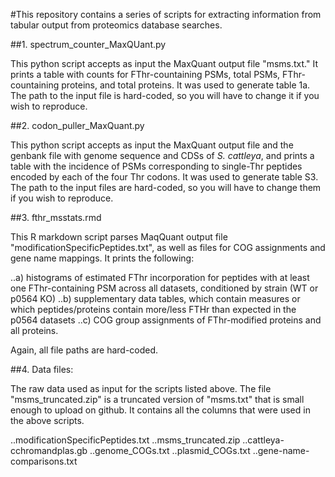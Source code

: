 #This repository contains a series of scripts for extracting information from tabular output from proteomics database searches.  

##1.  spectrum_counter_MaxQUant.py

This python script accepts as input the MaxQuant output file "msms.txt."  It prints a table with counts for FThr-countaining PSMs, total PSMs, FThr-countaining proteins, and total proteins.  It was used to generate table 1a.  The path to the input file is hard-coded, so you will have to change it if you wish to reproduce.

##2.  codon_puller_MaxQuant.py

This python script accepts as input the MaxQuant output file and the genbank file with genome sequence and CDSs of *S. cattleya*, and prints a table with the incidence of PSMs corresponding to single-Thr peptides encoded by each of the four Thr codons.  It was used to generate table S3.   The path to the input files are hard-coded, so you will have to change them if you wish to reproduce.

##3.  fthr_msstats.rmd

This R markdown script parses MaqQuant output file "modificationSpecificPeptides.txt", as well as files for COG assignments and gene name mappings. It prints the following:

..a) histograms of estimated FThr incorporation for peptides with at least one FThr-containing PSM across all datasets, conditioned by strain (WT or p0564 KO)
..b) supplementary data tables, which contain measures or which peptides/proteins contain more/less FTHr than expected in the p0564 datasets
..c) COG group assignments of FThr-modified proteins and all proteins.

Again, all file paths are hard-coded.

##4.  Data files:

The raw data used as input for the scripts listed above.  The file "msms_truncated.zip" is a truncated version of "msms.txt" that is small enough to upload on github.  It contains all the columns that were used in the above scripts.

..modificationSpecificPeptides.txt
..msms_truncated.zip
..cattleya-cchromandplas.gb
..genome_COGs.txt
..plasmid_COGs.txt
..gene-name-comparisons.txt
